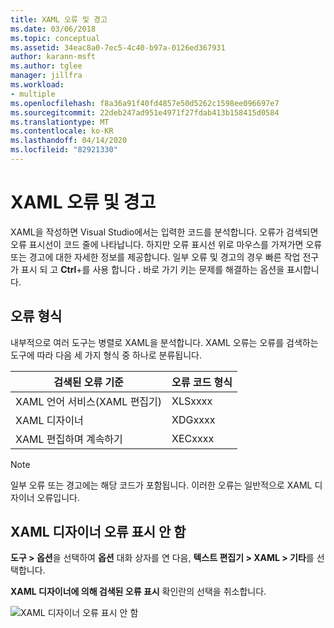 ```yaml
---
title: XAML 오류 및 경고
ms.date: 03/06/2018
ms.topic: conceptual
ms.assetid: 34eac8a0-7ec5-4c40-b97a-0126ed367931
author: karann-msft
ms.author: tglee
manager: jillfra
ms.workload:
- multiple
ms.openlocfilehash: f8a36a91f40fd4857e50d5262c1598ee096697e7
ms.sourcegitcommit: 22deb247ad951e4971f27fdab413b158415d0584
ms.translationtype: MT
ms.contentlocale: ko-KR
ms.lasthandoff: 04/14/2020
ms.locfileid: "82921330"
---
```

# <a name="xaml-errors-and-warnings"></a>XAML 오류 및 경고

XAML을 작성하면 Visual Studio에서는 입력한 코드를 분석합니다. 오류가 검색되면 오류 표시선이 코드 줄에 나타납니다. 하지만 오류 표시선 위로 마우스를 가져가면 오류 또는 경고에 대한 자세한 정보를 제공합니다. 일부 오류 및 경고의 경우 빠른 작업 전구가 표시 되 고 **Ctrl**+를 사용 합니다 **.** 바로 가기 키는 문제를 해결하는 옵션을 표시합니다.

## <a name="error-types"></a>오류 형식

내부적으로 여러 도구는 병렬로 XAML을 분석합니다. XAML 오류는 오류를 검색하는 도구에 따라 다음 세 가지 형식 중 하나로 분류됩니다.

|**검색된 오류 기준**|**오류 코드 형식**|
| - |-----------------|
|XAML 언어 서비스(XAML 편집기)|XLSxxxx|
|XAML 디자이너|XDGxxxx|
|XAML 편집하며 계속하기|XECxxxx|

> [!Note]
> 일부 오류 또는 경고에는 해당 코드가 포함됩니다. 이러한 오류는 일반적으로 XAML 디자이너 오류입니다.

## <a name="suppress-xaml-designer-errors"></a>XAML 디자이너 오류 표시 안 함

**도구 > 옵션**을 선택하여 **옵션** 대화 상자를 연 다음, **텍스트 편집기 > XAML > 기타**를 선택합니다.

**XAML 디자이너에 의해 검색된 오류 표시** 확인란의 선택을 취소합니다.

![XAML 디자이너 오류 표시 안 함](media/suppress_xaml_designer_errors.png)

